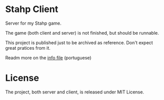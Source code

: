 # Stahp Client

Server for my Stahp game.

The game (both client and server) is not finished, but should be runnable.

This project is published just to be archived as reference. Don't expect great pratices from it.

Readm more on the [info file](https://raw.githubusercontent.com/JulioC/Stahp-Server/master/info.pdf) (portuguese)

# License

The project, both server and client, is released under MIT License.
